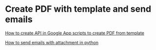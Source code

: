 # Create PDF with template and send emails

[How to create API in Google App scripts to create PDF from template](https://www.codementor.io/@garethdwyer/create-pdf-files-from-templates-with-python-and-google-scripts-p63kal1vb)

[How to send emails with attachment in python](https://www.codementor.io/@garethdwyer/create-pdf-files-from-templates-with-python-and-google-scripts-p63kal1vb)
